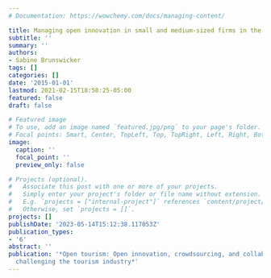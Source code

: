 ```yaml
---
# Documentation: https://wowchemy.com/docs/managing-content/

title: Managing open innovation in small and medium-sized firms in the tourism sector
subtitle: ''
summary: ''
authors:
- Sabine Brunswicker
tags: []
categories: []
date: '2015-01-01'
lastmod: 2021-02-15T18:58:25-05:00
featured: false
draft: false

# Featured image
# To use, add an image named `featured.jpg/png` to your page's folder.
# Focal points: Smart, Center, TopLeft, Top, TopRight, Left, Right, BottomLeft, Bottom, BottomRight.
image:
  caption: ''
  focal_point: ''
  preview_only: false

# Projects (optional).
#   Associate this post with one or more of your projects.
#   Simply enter your project's folder or file name without extension.
#   E.g. `projects = ["internal-project"]` references `content/project/deep-learning/index.md`.
#   Otherwise, set `projects = []`.
projects: []
publishDate: '2023-05-14T15:12:38.117053Z'
publication_types:
- '6'
abstract: ''
publication: '*Open tourism: Open innovation, crowdsourcing, and collaborative consumption
  challenging the tourism industry*'
---
```


